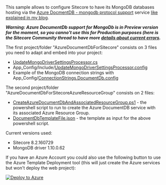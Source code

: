 This sample allows to configure Sitecore to have its MongoDB databases hosting via the [Azure DocmentDB - mongodb protocol support](https://azure.microsoft.com/en-us/documentation/articles/documentdb-protocol-mongodb) service [like explained in my blog](https://alwaysupalwayson.blogspot.com/2016/05/azure-documentdb-protocol-support-for.html).

**_Warning: Azure DocumentDb support for MongoDb is in Preview version for the moment, so you canno't use this for Production purposes (here is the Sitecore Community thread to have more [details about current errors](https://community.sitecore.net/developers/f/9/t/3045)._**

The first project/folder "AzureDocumentDbForSitecore" consists on 3 files you need to adapt and embed into your project:
- [UpdateMongoDriverSettingsProcessor.cs](/AzureDocumentDbForSitecore/UpdateMongoDriverSettingsProcessor.cs)
- App_Config/Include/[UpdateMongoDriverSettingsProcessor.config](/AzureDocumentDbForSitecore/App_Config/Include/UpdateMongoDriverSettingsProcessor.config)
- Example of the MongoDB connection strings with App_Config/[ConnectionStrings.DocumentDb.config](/AzureDocumentDbForSitecore/App_Config/ConnectionStrings.DocumentDb.config)

The second project/folder "AzureDocumentDbForSitecoreAzureResourceGroup" consists on 2 files:
- [CreateAzureDocumentDbAndAssociatedResourceGroup.ps1](/AzureDocumentDbForSitecoreAzureResourceGroup/CreateAzureDocumentDbAndAssociatedResourceGroup.ps1) - the powershell script to run to create the Azure DocumentDB service with its associated Azure Resource Group.
- [DocumentDbTemplateFile.json](/AzureDocumentDbForSitecoreAzureResourceGroup/DocumentDbTemplateFile.json) - the template as input for the above powershell script.

Current versions used:
- Sitecore 8.2.160729
- MongoDB driver 1.10.0.62

If you have an Azure Account you could also use the following button to use the Azure Template Deployment tool (this will just create the Azure services but won't deploy the web project):

<a href="https://portal.azure.com/#create/Microsoft.Template/uri/https%3A%2F%2Fraw.githubusercontent.com%2Fmathieu-benoit%2Fazure-documentdb-for-sitecore%2Fmaster%2FAzureDocumentDbForSitecoreAzureResourceGroup%2FDocumentDbTemplateFile.json" target="_blank">![Deploy to Azure](http://azuredeploy.net/deploybutton.png)</a>


